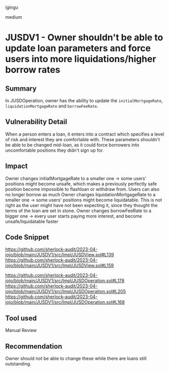 igingu

medium

# JUSDV1 - Owner shouldn't be able to update loan parameters and force users into more liquidations/higher borrow rates

## Summary
In JUSDOperation, owner has the ability to update the `initialMortgageRate`, `liquidationMortgageRate` and `borrowFeeRate`.

## Vulnerability Detail
When a person enters a loan, it enters into a contract which specifies a level of risk and interest they are comfortable with. These parameters shouldn't be able to be changed mid-loan, as it could force borrowers into uncomfortable positions they didn't sign up for.

## Impact
Owner changes initialMortgageRate to a smaller one -> some users' positions might become unsafe, which makes a previously perfectly safe position become impossible to flashloan or withdraw from. Users can also no longer borrow as much
Owner changes liquidationMortgageRate to a smaller one -> some users' positions might become liquidatable. This is not right as the user might have not been expecting it, since they thought the terms of the loan are set in stone.
Owner changes borrowFeeRate to a bigger one -> every user starts paying more interest, and become unsafe/liquidatable faster

## Code Snippet
https://github.com/sherlock-audit/2023-04-jojo/blob/main/JUSDV1/src/Impl/JUSDView.sol#L139
https://github.com/sherlock-audit/2023-04-jojo/blob/main/JUSDV1/src/Impl/JUSDView.sol#L159

https://github.com/sherlock-audit/2023-04-jojo/blob/main/JUSDV1/src/Impl/JUSDOperation.sol#L178
https://github.com/sherlock-audit/2023-04-jojo/blob/main/JUSDV1/src/Impl/JUSDOperation.sol#L205
https://github.com/sherlock-audit/2023-04-jojo/blob/main/JUSDV1/src/Impl/JUSDOperation.sol#L168

## Tool used

Manual Review

## Recommendation
Owner should not be able to change these while there are loans still outstanding. 